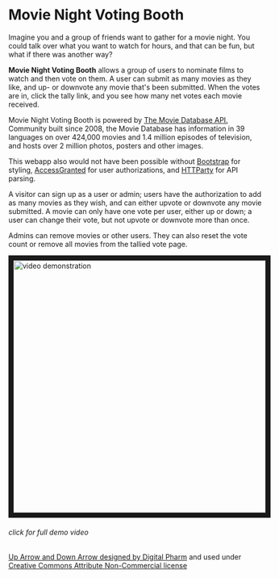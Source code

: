 # Movie Night Voting Booth
Imagine you and a group of friends want to gather for a movie night. You could talk over what you want to watch for hours, and that can be fun, but what if there was another way?

**Movie Night Voting Booth** allows a group of users to nominate films to watch and then vote on them. A user can submit as many movies as they like, and up- or downvote any movie that's been submitted. When the votes are in, click the tally link, and you see how many net votes each movie received.

Movie Night Voting Booth is powered by [The Movie Database API.](https://www.themoviedb.org/?language=en-US) Community built since 2008, the Movie Database has information in 39 languages on over 424,000 movies and 1.4 million episodes of television, and hosts over 2 million photos, posters and other images.

This webapp also would not have been possible without [Bootstrap](https://getbootstrap.com/) for styling, [AccessGranted](https://github.com/chaps-io/access-granted) for user authorizations, and [HTTParty](https://github.com/jnunemaker/httparty) for API parsing.

A visitor can sign up as a user or admin; users have the authorization to add as many movies as they wish, and can either upvote or downvote any movie submitted. A movie can only have one vote per user, either up or down; a user can change their vote, but not upvote or downvote more than once.

Admins can remove movies or other users. They can also reset the vote count or remove all movies from the tallied vote page.

<a href='YOUTUBE LINK GOES HERE' target=_blank><img src='GIPHY GIF GOES HERE' 
alt="video demonstration" width="500" border="10" /></a>
###### *click for full demo video*

[Up Arrow and Down Arrow designed by Digital Pharm](http://icongal.com/gallery/iconset/540/must_have/2) and used under [Creative Commons Attribute Non-Commercial license](https://creativecommons.org/licenses/by-nd/3.0/)

<!-- 
### Work in progress
A collection of users can submit what they want to watch for a movie night. Votes will be tallied for each movie, eventually returning the top movie.

Domain model:
users --< votes >-- movies

MVP: 
~~1. User will be able to submit as many movies as they wish.~~
  ~~* movies return user who submitted it~~
~~2. User will be able to up- or downvote a movie~~
~~3. votes will be tallied~~
~~4. List of movies returned, descending order of votes~~
~~5. can vote from movie show page (Eddie)~~

Stretch goals: 

~~* Movie knows which user submitted it~~  

~~* Created movies start with an upvote (Eddie)~~ 

~~* one vote per user per movie (Alex)~~ 

~~* movies aren't repeated: if another user submits a movie that's already on the list, it's an upvote for the existing movie (Eddie)~~

~~* have an admin or superuser, one who decides when the votes are tallied and can pick limitations, delete movie suggestions, etc. (Alex) (google rails multi role users?)~~
~~* pull movie show page info from API call: title, release year,~~ genres(?), ~~movie poster, overview~~
* Validations:

  ~~* A user must have a unique name~~
  * A movie must have a title and a submitter
  * A vote must have a user_id, movie_id, and a boolean value for :up
* limiting movie submissions by genre or MPAA rating or Rotten Tomatoes rating
~~* implement API search ~~
* votes are secret until list is returned
* clean up: remove routes and methods we don't want in final product

-->
